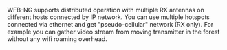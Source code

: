 WFB-NG supports distributed operation with multiple RX antennas on different hosts connected by IP network. You can use multiple hotspots connected
via ethernet and get "pseudo-cellular" network (RX only). For example you can gather video stream from moving transmitter in the forest without any wifi roaming overhead.
